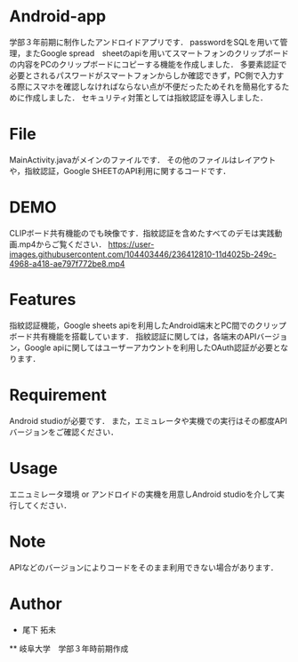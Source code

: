 # Android-app
学部３年前期に制作したアンドロイドアプリです．
passwordをSQLを用いて管理，またGoogle spread　sheetのapiを用いてスマートフォンのクリップボードの内容をPCのクリップボードにコピーする機能を作成しました．
多要素認証で必要とされるパスワードがスマートフォンからしか確認できず，PC側で入力する際にスマホを確認しなければならない点が不便だったためそれを簡易化するために作成しました．
セキュリティ対策としては指紋認証を導入しました．


# File
MainActivity.javaがメインのファイルです．
その他のファイルはレイアウトや，指紋認証，Google SHEETのAPI利用に関するコードです．

# DEMO
CLIPボード共有機能のでも映像です．指紋認証を含めたすべてのデモは実践動画.mp4からご覧ください．
https://user-images.githubusercontent.com/104403446/236412810-11d4025b-249c-4968-a418-ae797f772be8.mp4


# Features
指紋認証機能，Google sheets apiを利用したAndroid端末とPC間でのクリップボード共有機能を搭載しています．
指紋認証に関しては，各端末のAPIバージョン，Google apiに関してはユーザーアカウントを利用したOAuth認証が必要となります．

# Requirement
Android studioが必要です．
また，エミュレータや実機での実行はその都度APIバージョンをご確認ください．

# Usage
エニュミレータ環境 or アンドロイドの実機を用意しAndroid studioを介して実行してください．

# Note
APIなどのバージョンによりコードをそのまま利用できない場合があります．

# Author

* 尾下 拓未

** 岐阜大学　学部３年時前期作成
